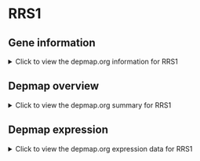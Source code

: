 <h1>RRS1</h1>

<h2>Gene information</h2>
<details>
  <summary>Click to view the depmap.org information for RRS1</summary>
  <iframe src="https://depmap.org/portal/gene/RRS1?tab=about" style="border:none;width:100%;height:800px"></iframe>
</details>

<h2>Depmap overview</h2>
<details>
  <summary>Click to view the depmap.org summary for RRS1</summary>
  <iframe src="https://depmap.org/portal/gene/RRS1?tab=overview" style="border:none;width:100%;height:800px"></iframe>
</details>

<h2>Depmap expression</h2>
<details>
  <summary>Click to view the depmap.org expression data for RRS1</summary>
  <iframe src="https://depmap.org/portal/gene/RRS1?tab=characterization" style="border:none;width:100%;height:800px"></iframe>
</details>


<!--
<h2>Reactome Pathway diagram</h2>
PNAME
-->



